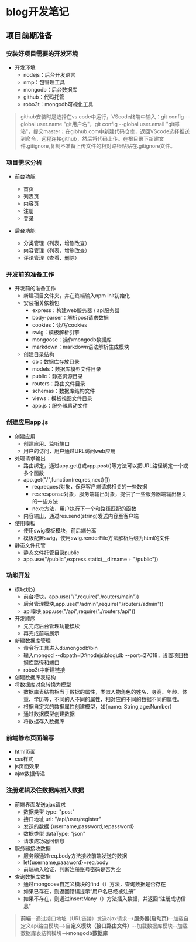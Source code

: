 # blog开发笔记

## 项目前期准备

### 安装好项目需要的开发环境
+ 开发环境
  - nodejs：后台开发语言
  - nmp：包管理工具
  - mongodb：后台数据库
  - github：代码托管
  - robo3t：mongodb可视化工具

> github安装时是选择在vs code中运行，VScode终端中输入：git config --global user.name "git用户名"，git config --global user.email "git邮箱"，提交master；在gibhub.com中新建代码仓库，返回VScode选择推送到命令，远程连接github，然后将代码上传。在根目录下新建文件.gitignore,复制不准备上传文件的相对路径粘贴在.gitignore文件。

### 项目需求分析
+ 前台功能
  - 首页 
  - 列表页
  - 内容页
  - 注册
  - 登录

+ 后台功能
  - 分类管理（列表，增删改查）
  - 内容管理（列表，增删改查）
  - 评论管理（查看、删除）

### 开发前的准备工作
+ 开发前的准备工作
  - 新建项目文件夹，并在终端输入npm init初始化
  - 安装相关依赖包
    - express：构建web服务器 / api服务器
    - body-parser：解析post请求数据
    - cookies：读/写cookies
    - swig：模板解析引擎
    - mongoose：操作mongodb数据库
    - markdown：markdown语法解析生成模块
  - 创建目录结构
    - db：数据库存放目录
    - models：数据库模型文件目录
    - public：静态资源目录
    - routers：路由文件目录
    - schemas：数据库结构文件
    - views：模板视图文件目录
    - app.js：服务器启动文件

### 创建应用app.js
+ 创建应用
  - 创建应用、监听端口
  - 用户的访问，用户通过URL访问web应用
+ 处理请求输出
  - 路由绑定，通过app.get()或app.post()等方法可以把URL路径绑定一个或多个函数
  - app.get("/",function(req,res,next){})
    - req:request对象，保存客户端请求相关的一些数据
    - res:response对象，服务端输出对象，提供了一些服务器端输出相关的一些方法
    - next:方法，用户执行下一个和路径匹配的函数
  - 内容输出，通过res.send(string)发送内容至客户端
+ 使用模板
  - 使用swig模板模块，前后端分离
  - 模板配置swig，使用swig.renderFile方法解析后缀为html的文件
+ 静态文件托管
  - 静态文件托管目录public
  - app.use("/public",express.static(__dirname + "/public"))

### 功能开发
+ 模块划分
  - 前台模块，app.use("/",require("./routers/main"))
  - 后台管理模块,app.use("/admin",require("./routers/admin"))
  - api模块,app.use("/api",require("./routers/api"))
+ 开发顺序
  - 先完成后台管理功能模块
  - 再完成前端展示
+ 新建数据库管理
  - 命令行工具进入d:\mongodb\bin
  - 输入mongod --dbpath=D:\nodejs\blog\db --port=27018，设置项目数据库路径和端口
  - robo3t中新建链接
+ 创建数据库表结构
+ 将数据库对象转换为模型
  - 数据库表结构相当于数据的属性，类似人物角色的姓名、身高、年龄、体重、学历等，不同的人不同的属性，相对应的不同的数据不同的属性。
  - 根据自定义的数据属性创建模型，如{name: String,age:Number}
  - 通过数据模型创建数据
  - 将数据存入数据库

### 前端静态页面编写
+ html页面
+ css样式
+ js页面效果
+ ajax数据传递

### 注册逻辑及往数据库插入数据
+ 前端界面发送ajax请求
  - 数据类型 type: "post"
  - 接口地址 url: "/api/user/register"
  - 发送的数据 {username,password,repassword}
  - 数据类型 dataType: "json"
  - 请求成功返回信息
+ 服务器接收数据
  - 服务器通过req.body方法接收前端发送的数据
  - let{username,paaaword}=req.body
  - 前端输入验证，判断注册账号密码是否为空
+ 查询数据库数据
  - 通过mongoose自定义模块的find（）方法，查询数据是否存在
  - 如果已存在，则返回错误提示“用户名已经被注册”
  - 如果不存在，则通过insertMany（）方法插入数据，并返回“注册成功信息”
> **前端**--通过接口地址（URL链接）发送ajax请求-->**服务器(启动页)**--加载自定义api路由模块-->**自定义模块（接口路由文件）**--加载数据库模块--加载数据库表结构模块-->**mongodb数据库**
 
